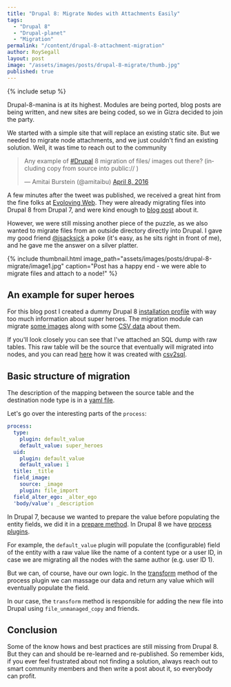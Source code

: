 ```yaml
---
title: "Drupal 8: Migrate Nodes with Attachments Easily"
tags:
  - "Drupal 8"
  - "Drupal-planet"
  - "Migration"
permalink: "/content/drupal-8-attachment-migration"
author: RoySegall
layout: post
image: "/assets/images/posts/drupal-8-migrate/thumb.jpg"
published: true
---
```


{% include setup %}

Drupal-8-manina is at its highest. Modules are being ported, blog posts are
being written, and new sites are being coded, so we in Gizra decided to join the
party.

We started with a simple site that will replace an existing static site. But we needed
to migrate node attachments, and we just couldn't find an existing solution. Well,
it was time to reach out to the community

<blockquote class="twitter-tweet" data-lang="en"><p lang="en" dir="ltr">Any
example of <a href="https://twitter.com/hashtag/Drupal?src=hash">#Drupal</a> 8
migration of files/ images out there? (including copy from source into public:// )
</p>&mdash; Amitai Burstein (@amitaibu) <a href="https://twitter.com/amitaibu/status/718441947325677569">April 8, 2016</a></blockquote>
<script async src="//platform.twitter.com/widgets.js" charset="utf-8"></script>

A few minutes after the tweet was published, we received a great hint from the fine folks at
[Evoloving Web](https://evolvingweb.ca/). They were already migrating files into Drupal 8
from Drupal 7, and were kind enough to [blog post](https://evolvingweb.ca/blog/bringing-files-along-for-ride-to-d8) about it.

However, we were still missing another piece of the puzzle, as we also wanted to migrate
files from an outside directory directly into Drupal. I gave my good friend [@jsacksick](https://twitter.com/jsacksick) a poke (it's easy, as he sits right in front of me), and he gave me the answer on a silver platter.

{% include thumbnail.html  image_path="assets/images/posts/drupal-8-migrate/image1.jpg" caption="Post has a happy end - we were able to migrate files and attach to a node!" %}

<!-- more -->

## An example for super heroes

For this blog post I created a dummy Drupal 8 [installation profile](https://github.com/RoySegall/comics_migration) with way too much information about super heroes. The migration module can migrate [some images](https://github.com/RoySegall/comics_migration/tree/master/web/modules/custom/comics_migration/migration_assets/images) along with some [CSV data](https://github.com/RoySegall/comics_migration/blob/master/web/modules/custom/comics_migration/migration_assets/heroes.csv) about them.

If you'll look closely you can see that I've attached an SQL dump with raw tables.
This raw table will be the source that eventually will migrated into nodes, and you can
read [here](http://www.gizra.com/content/migration-best-practices/) how it was created
with [csv2sql](https://www.drupal.org/project/csv2sql).

## Basic structure of migration

The description of the mapping between the source table and the destination node type
is in a [yaml file](https://github.com/RoySegall/comics_migration/blob/master/web/modules/custom/comics_migration/config/install/migrate.migration.superheroes.yml).

Let's go over the interesting parts of the `process`:

```yaml
process:
  type:
    plugin: default_value
    default_value: super_heroes
  uid:
    plugin: default_value
    default_value: 1
  title: _title
  field_image:
    source: _image
    plugin: file_import
  field_alter_ego: _alter_ego
  'body/value': _description
```

In Drupal 7, because we wanted to prepare the value before
populating the entity fields, we did it in a
[prepare method](https://github.com/openscholar/openscholar/blob/SCHOLAR-3.x/openscholar/modules/os/modules/os_migrate_demo/handlers/node/project.inc#L33-L38).
In Drupal 8 we have [process plugins](https://github.com/RoySegall/comics_migration/blob/master/web/modules/custom/comics_migration/src/Plugin/migrate/process/FileImport.php).

For example, the `default_value` plugin will populate the (configurable) field of the entity with a raw value like the name of
a content type or a user ID, in case we are migrating all the nodes with the same author (e.g. user ID 1).

But we can, of course, have our own logic. In the [transform](https://github.com/RoySegall/comics_migration/blob/master/web/modules/custom/comics_migration/src/Plugin/migrate/process/FileImport.php#L21)
method of the process plugin we can massage our data and return any value which will eventually
populate the field.

In our case, the `transform` method is responsible for adding the new file into Drupal using `file_unmanaged_copy` and friends.

## Conclusion

Some of the know hows and best practices are still missing from Drupal 8. But they
can and should be re-learned and re-published. So remember kids, if you ever feel
frustrated about not finding a solution, always
reach out to smart community members and then write a post about it, so everybody can profit.

